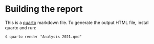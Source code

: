 # Building the report

This is a [quarto](https://www.quarto.org) markdown file. To generate
the output HTML file, install quarto and run:

    $ quarto render "Analysis 2021.qmd"



